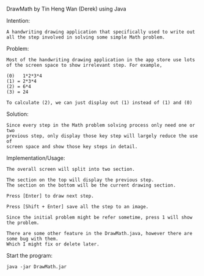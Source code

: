 DrawMath by Tin Heng Wan (Derek) using Java

Intention:

    A handwriting drawing application that specifically used to write out
    all the step involved in solving some simple Math problem.

Problem:

    Most of the handwriting drawing application in the app store use lots
    of the screen space to show irrelevant step. For example,

    (0)   1*2*3*4
    (1) = 2*3*4
    (2) = 6*4
    (3) = 24

    To calculate (2), we can just display out (1) instead of (1) and (0)


Solution:

    Since every step in the Math problem solving process only need one or two
    previous step, only display those key step will largely reduce the use of
    screen space and show those key steps in detail.

Implementation/Usage:

    The overall screen will split into two section.

    The section on the top will display the previous step.
    The section on the bottom will be the current drawing section.

    Press [Enter] to draw next step.

    Press [Shift + Enter] save all the step to an image.

    Since the initial problem might be refer sometime, press 1 will show the problem.

    There are some other feature in the DrawMath.java, however there are some bug with them.
    Which I might fix or delete later.

Start the program:

```
java -jar DrawMath.jar
```
